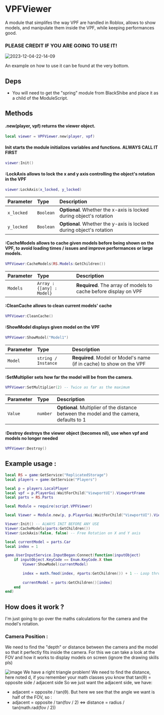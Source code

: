 # VPFViewer
A module that simplifes the way VPF are handled in Roblox, allows to show models, and manipulate them inside the VPF, while keeping performances good.

### PLEASE CREDIT IF YOU ARE GOING TO USE IT!

![2023-12-04-22-14-09](https://github.com/MistiikDev/VPFViewer/assets/91028158/e992dde7-e618-4856-aa18-fe9c453108d3)

An example on how to use it can be found at the very bottom.
## Deps
 - You will need to get the "spring" module from BlackShibe and place it as a child of the ModuleScript.

## Methods
#### .new(player, vpf) returns the viewer object.
```lua
local viewer = VPFViewer.new(player, vpf)
```

#### Init starts the module initializes variables and functions. ALWAYS CALL IT FIRST

```lua
viewer:Init()
```

#### :LockAxis allows to lock the x and y axis controlling the object's rotation in the VPF
```lua
viewer:LockAxis(x_locked, y_locked)
```

| Parameter | Type     | Description                |
| :-------- | :------- | :------------------------- |
| `x_locked` | `Boolean` | **Optional**. Whether the x-axis is locked during object's rotation |
| `y_locked` | `Boolean` | **Optional**. Whether the y-axis is locked during object's rotation |

#### :CacheModels allows to cache given models before being shown on the VPF, to avoid loading times / issues and improve performances or large models.
```lua
VPFViewer:CacheModels(RS.Models:GetChildren())
```

| Parameter | Type     | Description                |
| :-------- | :------- | :------------------------- |
| `Models` | `Array : {[any] : Model}` | **Required**. The array of models to cache before display on VPF |

#### :CleanCache allows to clean current models' cache
```lua
VPFViewer:CleanCache()
```

#### :ShowModel displays given model on the VPF
```lua
VPFViewer:ShowModel("Model1")
```

| Parameter | Type     | Description                |
| :-------- | :------- | :------------------------- |
| `Model` | `string / Instance` | **Required**. Model or Model's name (if in cache) to show on the VPF |

#### :SetMultiplier sets how far the model will be from the camera.
```lua
VPFViewer:SetMultiplier(2) -- Twice as far as the maximum
```

| Parameter | Type     | Description                |
| :-------- | :------- | :------------------------- |
| `Value` | `number` | **Optional**. Multiplier of the distance between the model and the camera, defaults to 1 |

#### :Destroy destroys the viewer object (becomes nil), use when vpf and models no longer needed
```lua
VPFViewer:Destroy()
```

## Example usage : 
```lua
local RS = game:GetService("ReplicatedStorage")
local players = game:GetService("Players")

local p = players.LocalPlayer
local vpf = p.PlayerGui:WaitForChild("ViewportUI").ViewportFrame
local parts = RS.Parts

local Module = require(script.VPFViewer)

local Viewer = Module.new(p, p.PlayerGui:WaitForChild("ViewportUI").ViewportFrame)

Viewer:Init() -- ALWAYS INIT BEFORE ANY USE
Viewer:CacheModels(parts:GetChildren())
Viewer:LockAxis(false, false) -- Free Rotation on X and Y axis

local currentModel = parts.Car
local index = 1

game.UserInputService.InputBegan:Connect(function(inputObject)
	if inputObject.KeyCode == Enum.KeyCode.X then
		Viewer:ShowModel(currentModel)
		
		index = math.fmod(index, #parts:GetChildren()) + 1 -- Loop through all models, and goes back to 1 once hit the last (remain of the euclidian division of i / #p)
		
		currentModel = parts:GetChildren()[index]
	end
end)
```
## How does it work ?
I'm just going to go over the maths calculations for the camera and the model's rotation. 
### Camera Position : 
We need to find the "depth" or distance between the camera and the model so that it perfectly fits inside the camera. For this we can take a look at the FOV and how it works to display models on screen (ignore the drawing skills pls)

![image](https://github.com/MistiikDev/VPFViewer/assets/91028158/2dc72cc5-b3b7-46d3-9266-43f91d575c8a)
We have a right triangle problem! We need to find the distance, here noted d, if you remember your math classes you know that tan(θ) = opposite side / adjacent side
So we just want the adjacent side, we have: 
 - adjacent = opposite / tan(θ).
But here we see that the angle we want is half of the FOV, so : 
 - adjacent = opposite / tan(fov / 2) <=> distance = radius / tan(math.rad(fov / 2))
